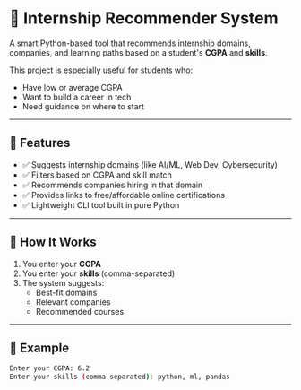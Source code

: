 # 🎯 Internship Recommender System

A smart Python-based tool that recommends internship domains, companies, and learning paths based on a student's **CGPA** and **skills**.

This project is especially useful for students who:
- Have low or average CGPA
- Want to build a career in tech
- Need guidance on where to start

---

## 🧠 Features

- ✅ Suggests internship domains (like AI/ML, Web Dev, Cybersecurity)
- ✅ Filters based on CGPA and skill match
- ✅ Recommends companies hiring in that domain
- ✅ Provides links to free/affordable online certifications
- ✅ Lightweight CLI tool built in pure Python

---

## 🚀 How It Works

1. You enter your **CGPA**
2. You enter your **skills** (comma-separated)
3. The system suggests:
   - Best-fit domains
   - Relevant companies
   - Recommended courses

---

## 🧪 Example

```bash
Enter your CGPA: 6.2
Enter your skills (comma-separated): python, ml, pandas
